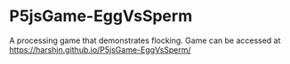 # P5jsGame-EggVsSperm
A processing game that demonstrates flocking.
Game can be accessed at https://harshjn.github.io/P5jsGame-EggVsSperm/
